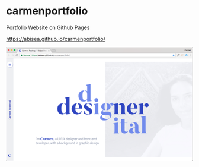 # carmenportfolio
Portfolio Website on Github Pages

https://abisea.github.io/carmenportfolio/

![Screenshot](img/screenshot.png)